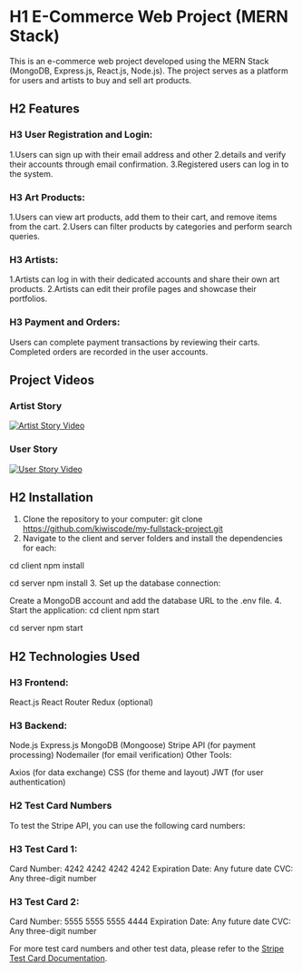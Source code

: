 # H1 E-Commerce Web Project (MERN Stack)

This is an e-commerce web project developed using the MERN Stack (MongoDB, Express.js, React.js, Node.js). The project serves as a platform for users and artists to buy and sell art products.

## H2 Features

### H3 User Registration and Login:

1.Users can sign up with their email address and other 2.details and verify their accounts through email confirmation.
3.Registered users can log in to the system.

### H3 Art Products:

1.Users can view art products, add them to their cart, and remove items from the cart.
2.Users can filter products by categories and perform search queries.

### H3 Artists:

1.Artists can log in with their dedicated accounts and share their own art products.
2.Artists can edit their profile pages and showcase their portfolios.

### H3 Payment and Orders:

Users can complete payment transactions by reviewing their carts.
Completed orders are recorded in the user accounts.

## Project Videos

### Artist Story

[![Artist Story Video](https://img.youtube.com/vi/awyKjo3-qF0/0.jpg)](https://www.youtube.com/watch?v=awyKjo3-qF0)

### User Story

[![User Story Video](https://img.youtube.com/vi/96c-NsWYP3g/0.jpg)](https://www.youtube.com/watch?v=NsWYP3g)

## H2 Installation

1. Clone the repository to your computer:
   git clone https://github.com/kiwiscode/my-fullstack-project.git
2. Navigate to the client and server folders and install the dependencies for each:

cd client
npm install

cd server
npm install 3. Set up the database connection:

Create a MongoDB account and add the database URL to the .env file. 4. Start the application:
cd client
npm start

cd server
npm start

## H2 Technologies Used

### H3 Frontend:

React.js
React Router
Redux (optional)

### H3 Backend:

Node.js
Express.js
MongoDB (Mongoose)
Stripe API (for payment processing)
Nodemailer (for email verification)
Other Tools:

Axios (for data exchange)
CSS (for theme and layout)
JWT (for user authentication)

### H2 Test Card Numbers

To test the Stripe API, you can use the following card numbers:

### H3 Test Card 1:

Card Number: 4242 4242 4242 4242
Expiration Date: Any future date
CVC: Any three-digit number

### H3 Test Card 2:

Card Number: 5555 5555 5555 4444
Expiration Date: Any future date
CVC: Any three-digit number

For more test card numbers and other test data, please refer to the [Stripe Test Card Documentation](https://stripe.com/docs/testing).
